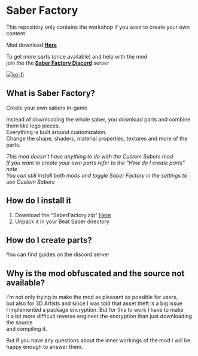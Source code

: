 # Saber Factory
This repository only contains the workshop if you want to create your own content.

Mod download **[Here](https://github.com/ToniMacaroni/SaberFactory/releases)**

To get more parts (once available) and help with the mod  
join the the **[Saber Factory Discord](https://discord.gg/8umquzR)** server



[![ko-fi](https://www.ko-fi.com/img/githubbutton_sm.svg)](https://ko-fi.com/D1D21V8R8)

## What is Saber Factory?
Create your own sabers in-game

Instead of downloading the whole saber, you download parts and combine them like lego pieces.  
Everything is built around customization.  
Change the shape, shaders, material properties, textures and more of the parts.

*This mod doesn't have anything to do with the Custom Sabers mod*   
*If you want to create your own parts refer to the "How do I create parts" note*   
*You can still install both mods and toggle Saber Factory in the settings to use Custom Sabers*

## How do I install it
1) Download the "SaberFactory.zip" [Here](https://github.com/ToniMacaroni/SaberFactory/releases)
2) Unpack it in your Beat Saber directory

## How do I create parts?
You can find guides on the discord server

## Why is the mod obfuscated and the source not available?
I'm not only trying to make the mod as pleasant as possible for users,  
but also for 3D Artists and since I was told that asset theft is a big issue  
I implemented a package encryption. But for this to work I have to make  
it a bit more difficult reverse engineer the encryption than just downloading the source  
and compiling it.

But if you have any questions about the inner workings of the mod I will be happy enough to answer them.
